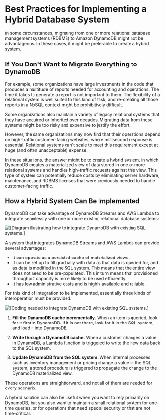# Best Practices for Implementing a Hybrid Database System<a name="bp-hybrid"></a>

In some circumstances, migrating from one or more relational database management systems \(RDBMS\) to Amazon DynamoDB might not be advantageous\. In these cases, it might be preferable to create a hybrid system\.

## If You Don't Want to Migrate Everything to DynamoDB<a name="bp-hybrid-problems"></a>

For example, some organizations have large investments in the code that produces a multitude of reports needed for accounting and operations\. The time it takes to generate a report is not important to them\. The flexibility of a relational system is well suited to this kind of task, and re\-creating all those reports in a NoSQL context might be prohibitively difficult\.

Some organizations also maintain a variety of legacy relational systems that they have acquired or inherited over decades\. Migrating data from these systems might be too risky and expensive to justify the effort\.

However, the same organizations may now find that their operations depend on high\-traffic customer\-facing websites, where millisecond response is essential\. Relational systems can't scale to meet this requirement except at huge \(and often unacceptable\) expense\.

In these situations, the answer might be to create a hybrid system, in which DynamoDB creates a materialized view of data stored in one or more relational systems and handles high\-traffic requests against this view\. This type of system can potentially reduce costs by eliminating server hardware, maintenance, and RDBMS licenses that were previously needed to handle customer\-facing traffic\.

## How a Hybrid System Can Be Implemented<a name="bp-hybrid-solution"></a>

DynamoDB can take advantage of DynamoDB Streams and AWS Lambda to integrate seamlessly with one or more existing relational database systems:

![\[Diagram illustrating how to integrate DynamoDB with existing SQL systems.\]](http://docs.aws.amazon.com/amazondynamodb/latest/developerguide/images/DynamoDB-SQL_01.png)

A system that integrates DynamoDB Streams and AWS Lambda can provide several advantages:
+ It can operate as a persisted cache of materialized views\.
+ It can be set up to fill gradually with data as that data is queried for, and as data is modified in the SQL system\. This means that the entire view does not need to be pre\-populated\. This in turn means that provisioned throughput capacity is more likely to be used efficiently\.
+ It has low administrative costs and is highly available and reliable\.

For this kind of integration to be implemented, essentially three kinds of interoperation must be provided\.

![\[Coding needed to integrate DynamoDB with existing SQL systems.\]](http://docs.aws.amazon.com/amazondynamodb/latest/developerguide/images/DynamoDB-SQL_02.png)

1. **Fill the DynamoDB cache incrementally\.** When an item is queried, look for it first in DynamoDB\. If it is not there, look for it in the SQL system, and load it into DynamoDB\.

1. **Write through a DynamoDB cache\.** When a customer changes a value in DynamoDB, a Lambda function is triggered to write the new data back to the SQL system\.

1. **Update DynamoDB from the SQL system\.** When internal processes such as inventory management or pricing change a value in the SQL system, a stored procedure is triggered to propagate the change to the DynamoDB materialized view\.

These operations are straightforward, and not all of them are needed for every scenario\.

A hybrid solution can also be useful when you want to rely primarily on DynamoDB, but you also want to maintain a small relational system for one\-time queries, or for operations that need special security or that are not time\-critical\.